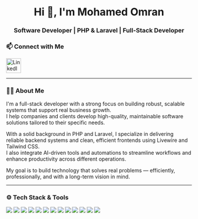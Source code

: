 <h1 align="center">Hi 👋, I'm Mohamed Omran</h1>
<h3 align="center">Software Developer | PHP & Laravel | Full-Stack Developer</h3>

### 📫 Connect with Me
<p align="left">
  <a href="https://www.linkedin.com/in/mohamed-omran-0a5898278" title="Connect on LinkedIn" target="_blank">
    <img src="https://cdn.jsdelivr.net/gh/devicons/devicon/icons/linkedin/linkedin-original.svg" alt="LinkedIn" width="40" height="40"/>
  </a>
</p>

---
### 👨‍💻 About Me

I'm a full-stack developer with a strong focus on building robust, scalable systems that support real business growth.  
I help companies and clients develop high-quality, maintainable software solutions tailored to their specific needs.

With a solid background in PHP and Laravel, I specialize in delivering reliable backend systems and clean, efficient frontends using Livewire and Tailwind CSS.  
I also integrate AI-driven tools and automations to streamline workflows and enhance productivity across different operations.

My goal is to build technology that solves real problems — efficiently, professionally, and with a long-term vision in mind.

---
### ⚙️ Tech Stack & Tools

<p align="left">
  <img src="https://img.shields.io/badge/PHP-777BB4?style=for-the-badge&logo=php&logoColor=white" />
  <img src="https://img.shields.io/badge/Laravel-FF2D20?style=for-the-badge&logo=laravel&logoColor=white" />
  <img src="https://img.shields.io/badge/Blade-FF2D20?style=for-the-badge&logo=laravel&logoColor=white" />
  <img src="https://img.shields.io/badge/Livewire-4E5D94?style=for-the-badge&logo=laravel&logoColor=white" />
  <img src="https://img.shields.io/badge/Tailwind-38B2AC?style=for-the-badge&logo=tailwind-css&logoColor=white" />
  <img src="https://img.shields.io/badge/Bootstrap-563D7C?style=for-the-badge&logo=bootstrap&logoColor=white" />
  <img src="https://img.shields.io/badge/HTML5-E34F26?style=for-the-badge&logo=html5&logoColor=white" />
  <img src="https://img.shields.io/badge/CSS3-1572B6?style=for-the-badge&logo=css3&logoColor=white" />
  <img src="https://img.shields.io/badge/JavaScript-F7DF1E?style=for-the-badge&logo=javascript&logoColor=black" />
  <img src="https://img.shields.io/badge/MySQL-005C84?style=for-the-badge&logo=mysql&logoColor=white" />
  <img src="https://img.shields.io/badge/Git-F05032?style=for-the-badge&logo=git&logoColor=white" />
  <img src="https://img.shields.io/badge/GitHub-181717?style=for-the-badge&logo=github&logoColor=white" />
  <img src="https://img.shields.io/badge/VS_Code-007ACC?style=for-the-badge&logo=visual-studio-code&logoColor=white" />
</p>
